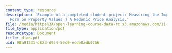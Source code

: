 ```yaml
---
content_type: resource
description: 'Example of a completed student project: Measuring the Impact of Urban
  Form on Property Values ? A Hedonic Price Analysis.'
file: /media/https%3A/open-learning-course-data-rc.s3.amazonaws.com/11-434j-advanced-topics-in-real-estate-finance-spring-2007/98a91231d873d95450d9ecde8adb0256_diao.pdf
file_type: application/pdf
resourcetype: Document
title: diao.pdf
uid: 98a91231-d873-d954-50d9-ecde8adb0256
---
```

